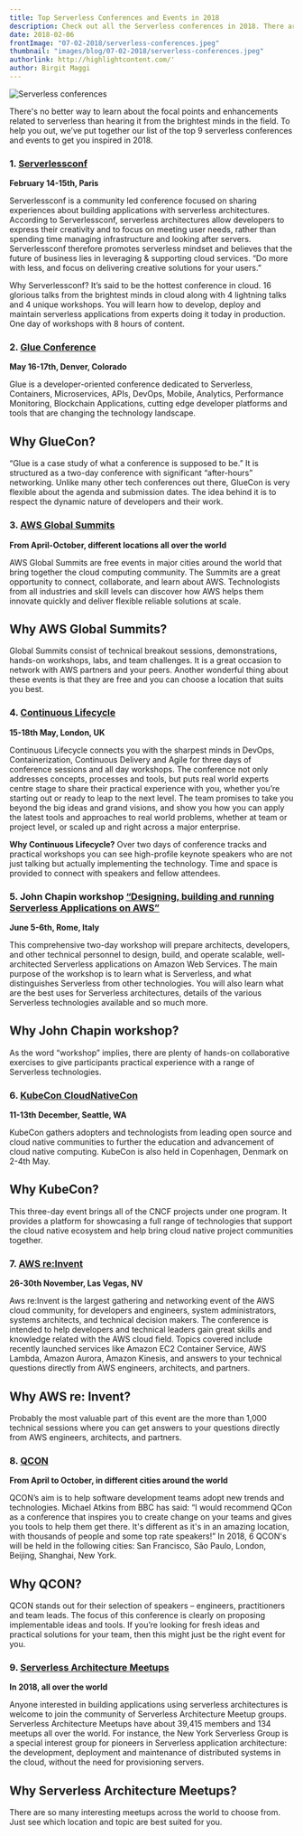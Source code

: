 ```yaml
---
title: Top Serverless Conferences and Events in 2018
description: Check out all the Serverless conferences in 2018. There are so many interesting meetups across the world to choose from. Just see which location and topic are best suited for you.
date: 2018-02-06
frontImage: "07-02-2018/serverless-conferences.jpeg"
thumbnail: "images/blog/07-02-2018/serverless-conferences.jpeg"
authorlink: http://highlightcontent.com/'
author: Birgit Maggi
---
```


![Serverless conferences](/images/blog/07-02-2018/serverless-conferences.jpeg)

There's no better way to learn about the focal points and enhancements related to serverless than hearing it from the brightest minds in the field. To help you out, we’ve put together our list of the top 9 serverless conferences and events to get you inspired in 2018. 

### 1. <a href='http://paris.serverlessconf.io/' target='_blank'>Serverlessconf</a>
**February 14-15th, Paris**

Serverlessconf is a community led conference focused on sharing experiences about building applications with serverless architectures. According to Serverlessconf, serverless architectures allow developers to express their creativity and to focus on meeting user needs, rather than spending time managing infrastructure and looking after servers.  
Serverlessconf therefore promotes serverless mindset and believes that the future of business lies in leveraging & supporting cloud services. “Do more with less, and focus on delivering creative solutions for your users.”

Why Serverlessconf?
It’s said to be the hottest conference in cloud. 16 glorious talks from the brightest minds in cloud along with 4 lightning talks and 4 unique workshops. You will learn how to develop, deploy and maintain serverless applications from experts doing it today in production. One day of workshops with 8 hours of content. 

### 2. <a href='http://gluecon.com/' target='_blank'>Glue Conference</a>

**May 16-17th, Denver, Colorado**

Glue is a developer­-oriented conference dedicated to Serverless, Containers, Microservices, APIs, DevOps, Mobile, Analytics, Performance Monitoring, Blockchain Applications, cutting edge developer platforms and tools that are changing the technology landscape. 

## Why GlueCon?

“Glue is a case study of what a conference is supposed to be.” It is structured as a two-day conference with significant “after-hours” networking. Unlike many other tech conferences out there, GlueCon is very flexible about the agenda and submission dates. The idea behind it is to respect the dynamic nature of developers and their work. 

### 3. <a href='https://aws.amazon.com/summits/' target='_blank'>AWS Global Summits</a>

**From April-October, different locations all over the world**

AWS Global Summits are free events in major cities around the world that bring together the cloud computing community. The Summits are a great opportunity to connect, collaborate, and learn about AWS. Technologists from all industries and skill levels can discover how AWS helps them innovate quickly and deliver flexible reliable solutions at scale. 

## Why AWS Global Summits?
Global Summits consist of technical breakout sessions, demonstrations, hands-on workshops, labs, and team challenges. It is a great occasion to network with AWS partners and your peers. Another wonderful thing about these events is that they are free and you can choose a location that suits you best. 

### 4. <a href='https://continuouslifecycle.london/' target='_blank'>Continuous Lifecycle</a>

**15-18th May, London, UK**

Continuous Lifecycle connects you with the sharpest minds in DevOps, Containerization, Continuous Delivery and Agile for three days of conference sessions and all day workshops. 
The conference not only addresses concepts, processes and tools, but puts real world experts centre stage to share their practical experience with you, whether you’re starting out or ready to leap to the next level. The team promises to take you beyond the big ideas and grand visions, and show you how you can apply the latest tools and approaches to real world problems, whether at team or project level, or scaled up and right across a major enterprise. 

**Why Continuous Lifecycle?**
Over two days of conference tracks and practical workshops you can see high-profile keynote speakers who are not just talking but actually implementing the technology. Time and space is provided to connect with speakers and fellow attendees.

### 5. John Chapin workshop <a href='http://www.technologytransfer.eu/event/1787/Designing,_Building_and_Running_Serverless_Applications_on_AWS.html' target='_blank'>“Designing, building and running Serverless Applications on AWS”</a>

**June 5-6th, Rome, Italy**

This comprehensive two-day workshop will prepare architects, developers, and other technical personnel to design, build, and operate scalable, well-architected Serverless applications on Amazon Web Services. The main purpose of the workshop is to learn what is Serverless, and what distinguishes Serverless from other technologies. You will also learn what are the best uses for Serverless architectures, details of the various Serverless technologies available and so much more. 

## Why John Chapin workshop?

As the word “workshop” implies, there are plenty of hands-on collaborative exercises to give participants practical experience with a range of Serverless technologies. 


### 6. <a href='https://events.linuxfoundation.org/events/kubecon-cloudnativecon-north-america-2018/' target='_blank'>KubeCon CloudNativeCon</a>

**11-13th December, Seattle, WA**

KubeCon gathers adopters and technologists from leading open source and cloud native communities to further the education and advancement of cloud native computing. KubeCon is also held in Copenhagen, Denmark on 2-4th May.  

## Why KubeCon?
This three-day event brings all of the CNCF projects under one program. It provides a platform for showcasing a full range of technologies that support the cloud native ecosystem and help bring cloud native project communities together. 

### 7. <a href='https://reinvent.awsevents.com/' target='_blank'>AWS re:Invent</a>

**26-30th November, Las Vegas, NV**

Aws re:Invent is the largest gathering and networking event of the AWS cloud community, for  developers and engineers, system administrators, systems architects, and technical decision makers. The conference is intended to help developers and technical leaders gain great skills and knowledge related with the AWS cloud field. Topics covered include recently launched services like Amazon EC2 Container Service, AWS Lambda, Amazon Aurora, Amazon Kinesis, and answers to your technical questions directly from AWS engineers, architects, and partners.

## Why AWS re: Invent?
Probably the most valuable part of this event are the more than 1,000 technical sessions where you can get answers to your questions directly from AWS engineers, architects, and partners. 

### 8. <a href='https://qconferences.com/' target='_blank'>QCON</a>

**From April to October, in different cities around the world**

QCON’s aim is to help software development teams adopt new trends and technologies. Michael Atkins from BBC has said: “I would recommend QCon as a conference that inspires you to create change on your teams and gives you tools to help them get there. It's different as it's in an amazing location, with thousands of people and some top rate speakers!”
In 2018, 6 QCON's will be held in the following cities: San Francisco, São Paulo, London, Beijing, Shanghai, New York. 

## Why QCON?
QCON stands out for their selection of speakers – engineers, practitioners and team leads. The focus of this conference is clearly on proposing implementable ideas and tools. If you’re looking for fresh ideas and practical solutions for your team, then this might just be the right event for you.

### 9. <a href='https://www.meetup.com/topics/serverless-architecture/' target='_blank'>Serverless Architecture Meetups</a>

**In 2018, all over the world**

Anyone interested in building applications using serverless architectures is welcome to join the community of Serverless Architecture Meetup groups. Serverless Architecture Meetups have about 39,415 members and 134 meetups all over the world. For instance, the New York Serverless Group is a special interest group for pioneers in Serverless application architecture: the development, deployment and maintenance of distributed systems in the cloud, without the need for provisioning servers. 

## Why Serverless Architecture Meetups?

There are so many interesting meetups across the world to choose from. Just see which location and topic are best suited for you.
